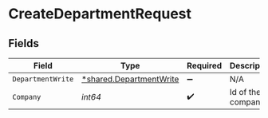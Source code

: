 # CreateDepartmentRequest


## Fields

| Field                                                             | Type                                                              | Required                                                          | Description                                                       |
| ----------------------------------------------------------------- | ----------------------------------------------------------------- | ----------------------------------------------------------------- | ----------------------------------------------------------------- |
| `DepartmentWrite`                                                 | [*shared.DepartmentWrite](../../models/shared/departmentwrite.md) | :heavy_minus_sign:                                                | N/A                                                               |
| `Company`                                                         | *int64*                                                           | :heavy_check_mark:                                                | Id of the company                                                 |
